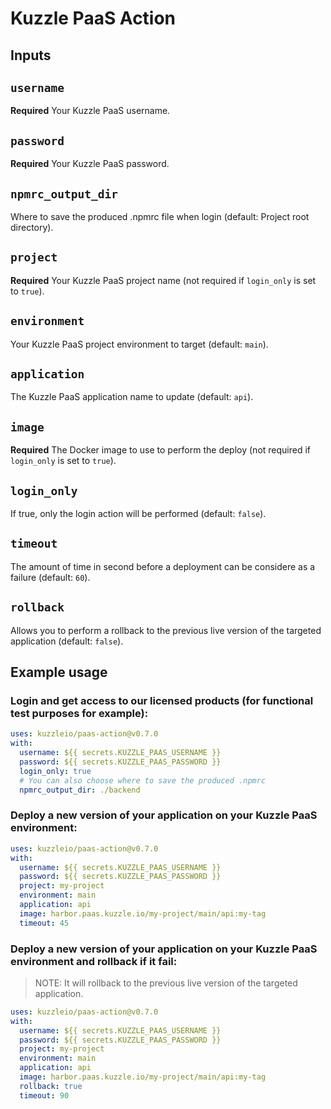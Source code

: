 # Kuzzle PaaS Action

## Inputs

## `username`

**Required** Your Kuzzle PaaS username.

## `password`

**Required** Your Kuzzle PaaS password.

## `npmrc_output_dir`

Where to save the produced .npmrc file when login (default: Project root directory).

## `project`

**Required** Your Kuzzle PaaS project name (not required if `login_only` is set to `true`).

## `environment`

Your Kuzzle PaaS project environment to target (default: `main`).

## `application`

The Kuzzle PaaS application name to update (default: `api`).

## `image`

**Required** The Docker image to use to perform the deploy (not required if `login_only` is set to `true`).

## `login_only`

If true, only the login action will be performed (default: `false`).

## `timeout`

The amount of time in second before a deployment can be considere as a failure (default: `60`).

## `rollback`

Allows you to perform a rollback to the previous live version of the targeted application (default: `false`).



## Example usage

### Login and get access to our licensed products (for functional test purposes for example):

```yaml
uses: kuzzleio/paas-action@v0.7.0
with:
  username: ${{ secrets.KUZZLE_PAAS_USERNAME }}
  password: ${{ secrets.KUZZLE_PAAS_PASSWORD }}
  login_only: true
  # You can also choose where to save the produced .npmrc
  npmrc_output_dir: ./backend
```

### Deploy a new version of your application on your Kuzzle PaaS environment:

```yaml
uses: kuzzleio/paas-action@v0.7.0
with:
  username: ${{ secrets.KUZZLE_PAAS_USERNAME }}
  password: ${{ secrets.KUZZLE_PAAS_PASSWORD }}
  project: my-project
  environment: main
  application: api
  image: harbor.paas.kuzzle.io/my-project/main/api:my-tag
  timeout: 45 
```

### Deploy a new version of your application on your Kuzzle PaaS environment and rollback if it fail:

> NOTE: It will rollback to the previous live version of the targeted application.

```yaml
uses: kuzzleio/paas-action@v0.7.0
with:
  username: ${{ secrets.KUZZLE_PAAS_USERNAME }}
  password: ${{ secrets.KUZZLE_PAAS_PASSWORD }}
  project: my-project
  environment: main
  application: api
  image: harbor.paas.kuzzle.io/my-project/main/api:my-tag
  rollback: true
  timeout: 90
```
